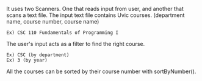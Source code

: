 It uses two Scanners. One that reads input from user, and another that scans a text file.
The input text file contains Uvic courses. (department name, course number, course name)

	Ex) CSC 110 Fundamentals of Programming I
	
The user's input acts as a filter to find the right course.

	Ex) CSC (by department)
	Ex) 3 (by year)
	
All the courses can be sorted by their course number with sortByNumber().
